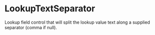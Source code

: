 # LookupTextSeparator
 Lookup field control that will split the lookup value text along a supplied separator (comma if null).
